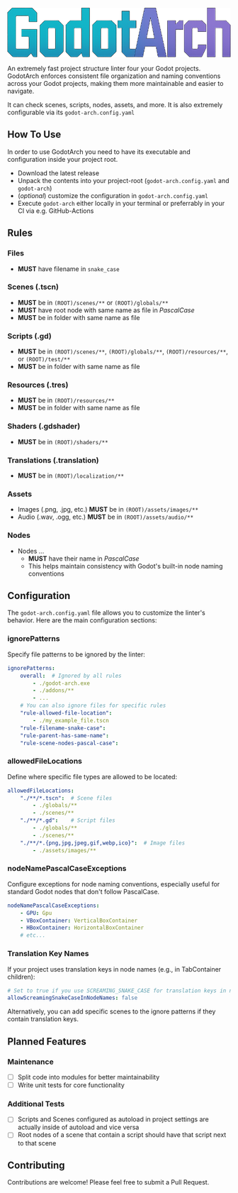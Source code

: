 ![GodotArch](assets/images/godot-arch-logo.png)

An extremely fast project structure linter four your Godot projects. GodotArch enforces consistent file organization and naming conventions across your Godot projects, making them more maintainable and easier to navigate. 

It can check scenes, scripts, nodes, assets, and more. It is also extremely configurable via its `godot-arch.config.yaml`

## How To Use

In order to use GodotArch you need to have its executable and configuration inside your project root.
- Download the latest release 
- Unpack the contents into your project-root (`godot-arch.config.yaml` and `godot-arch`)
- (*optional*) customize the configuration in `godot-arch.config.yaml`
- Execute  `godot-arch` either locally in your terminal or preferrably in your CI via e.g. GitHub-Actions

## Rules

### Files
- **MUST** have filename in `snake_case`

### Scenes (.tscn)
- **MUST** be in `(ROOT)/scenes/**` or `(ROOT)/globals/**`
- **MUST** have root node with same name as file in *PascalCase*
- **MUST** be in folder with same name as file

### Scripts (.gd)
- **MUST** be in `(ROOT)/scenes/**`, `(ROOT)/globals/**`, `(ROOT)/resources/**`, or `(ROOT)/test/**`
- **MUST** be in folder with same name as file

### Resources (.tres)
- **MUST** be in `(ROOT)/resources/**`
- **MUST** be in folder with same name as file

### Shaders (.gdshader)
- **MUST** be in `(ROOT)/shaders/**`

### Translations (.translation)
- **MUST** be in `(ROOT)/localization/**`

### Assets
- Images (.png, .jpg, etc.) **MUST** be in `(ROOT)/assets/images/**`
- Audio (.wav, .ogg, etc.) **MUST** be in `(ROOT)/assets/audio/**`

### Nodes
- Nodes ...
    - **MUST** have their name in *PascalCase*
    - This helps maintain consistency with Godot's built-in node naming conventions

## Configuration

The `godot-arch.config.yaml` file allows you to customize the linter's behavior. Here are the main configuration sections:

### ignorePatterns

Specify file patterns to be ignored by the linter:

```yaml
ignorePatterns:
    overall:  # Ignored by all rules
        - ./godot-arch.exe
        - ./addons/**
        - ...
    # You can also ignore files for specific rules
    "rule-allowed-file-location":
        - ./my_example_file.tscn
    "rule-filename-snake-case":
    "rule-parent-has-same-name":
    "rule-scene-nodes-pascal-case":
```

### allowedFileLocations

Define where specific file types are allowed to be located:

```yaml
allowedFileLocations:
    "./**/*.tscn":  # Scene files
        - ./globals/**
        - ./scenes/**
    "./**/*.gd":    # Script files
        - ./globals/**
        - ./scenes/**
    "./**/*.{png,jpg,jpeg,gif,webp,ico}":  # Image files
        - ./assets/images/**
```

### nodeNamePascalCaseExceptions

Configure exceptions for node naming conventions, especially useful for standard Godot nodes that don't follow PascalCase.

```yaml
nodeNamePascalCaseExceptions:
    - GPU: Gpu
    - VBoxContainer: VerticalBoxContainer
    - HBoxContainer: HorizontalBoxContainer
    # etc...
```

### Translation Key Names

If your project uses translation keys in node names (e.g., in TabContainer children):

```yaml
# Set to true if you use SCREAMING_SNAKE_CASE for translation keys in node names
allowScreamingSnakeCaseInNodeNames: false
```

Alternatively, you can add specific scenes to the ignore patterns if they contain translation keys.

## Planned Features

### Maintenance
- [ ] Split code into modules for better maintainability
- [ ] Write unit tests for core functionality

### Additional Tests
- [ ] Scripts and Scenes configured as autoload in project settings are actually inside of autoload and vice versa
- [ ] Root nodes of a scene that contain a script should have that script next to that scene

## Contributing

Contributions are welcome! Please feel free to submit a Pull Request.